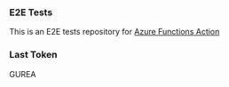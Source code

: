 ### E2E Tests
This is an E2E tests repository for [Azure Functions Action](https://github.com/Azure/functions-action)

### Last Token
GUREA
